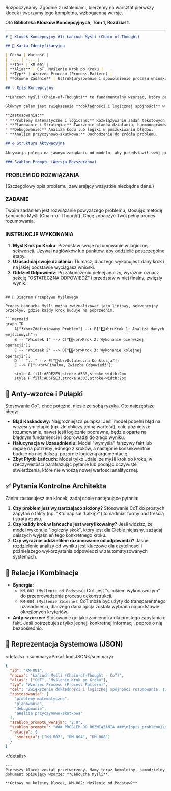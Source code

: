 Rozpoczynamy. Zgodnie z ustaleniami, bierzemy na warsztat pierwszy klocek i tworzymy jego kompletną, wzbogaconą wersję.

Oto **Biblioteka Klocków Koncepcyjnych, Tom 1, Rozdział 1**.

-----

```markdown
# 🧩 Klocek Koncepcyjny #1: Łańcuch Myśli (Chain-of-Thought)

## 📇 Karta Identyfikacyjna

| Cecha | Wartość |
| :--- | :--- |
| **ID** | KM-001 |
| **Alias** | CoT, Myślenie Krok po Kroku |
| **Typ** | Wzorzec Procesu (Process Pattern) |
| **Główne Zadanie** | Ustrukturyzowanie i spowolnienie procesu wnioskowania |

## 💡 Opis Koncepcyjny

**Łańcuch Myśli (Chain-of-Thought)** to fundamentalny wzorzec, który przekształca sposób, w jaki model językowy podchodzi do problemu. Zamiast próbować "przeskoczyć" od razu od pytania do odpowiedzi, zmuszamy model do **symulowania ludzkiego procesu rozumowania** – krok po kroku, budując argumentację i wykorzystując wnioski z jednego etapu jako dane wejściowe do następnego.

Głównym celem jest zwiększenie **dokładności i logicznej spójności** w zadaniach wieloetapowych. Co równie ważne, proces myślowy staje się **transparentny**. Otrzymujemy nie tylko wynik, ale całą ścieżkę, która do niego doprowadziła, co umożliwia weryfikację, debugowanie i identyfikację błędów w rozumowaniu modelu.

**Zastosowania:**
* **Problemy matematyczne i logiczne:** Rozwiązywanie zadań tekstowych, łamigłówek.
* **Planowanie i Strategia:** Tworzenie planów działania, harmonogramów, analizy scenariuszy.
* **Debugowanie:** Analiza kodu lub logiki w poszukiwaniu błędów.
* **Analiza przyczynowo-skutkowa:** Dochodzenie do źródła problemu.

## ⚙️ Struktura Aktywacyjna

Aktywacja polega na jawnym zażądaniu od modelu, aby przedstawił swój proces myślowy w sekwencyjnej formie, zanim udzieli ostatecznej odpowiedzi.

### Szablon Promptu (Wersja Rozszerzona)

```

### PROBLEM DO ROZWIĄZANIA

{Szczegółowy opis problemu, zawierający wszystkie niezbędne dane.}

### ZADANIE

Twoim zadaniem jest rozwiązanie powyższego problemu, stosując metodę Łańcucha Myśli (Chain-of-Thought). Chcę zobaczyć Twój pełny proces rozumowania.

### INSTRUKCJE WYKONANIA

1.  **Myśl Krok po Kroku:** Przedstaw swoje rozumowanie w logicznej sekwencji. Używaj nagłówków lub punktów, aby oddzielić poszczególne etapy.
2.  **Uzasadniaj swoje działania:** Tłumacz, dlaczego wykonujesz dany krok i na jakiej podstawie wyciągasz wnioski.
3.  **Oddziel Odpowiedź:** Po zakończeniu pełnej analizy, wyraźnie oznacz sekcję "OSTATECZNA ODPOWIEDŹ" i przedstaw w niej finalny, zwięzły wynik.

<!-- end list -->

````

## 🌊 Diagram Przepływu Myślowego

Proces Łańcucha Myśli można zwizualizować jako liniowy, sekwencyjny przepływ, gdzie każdy krok buduje na poprzednim.

```mermaid
graph TD
    A["❓<br>Zdefiniowany Problem"] --> B["1️⃣<br>Krok 1: Analiza danych wejściowych"];
    B -- "Wniosek 1" --> C["2️⃣<br>Krok 2: Wykonanie pierwszej operacji"];
    C -- "Wniosek 2" --> D["3️⃣<br>Krok 3: Wykonanie kolejnej operacji"];
    D -- "..." --> E["🏁<br>Ostateczna Konkluzja"];
    E --> F["✅<br>Finalna, Zwięzła Odpowiedź"];

    style A fill:#FDF2E9,stroke:#333,stroke-width:2px
    style F fill:#D5F5E3,stroke:#333,stroke-width:2px
````

## 🚧 Anty-wzorce i Pułapki

Stosowanie CoT, choć potężne, niesie ze sobą ryzyka. Oto najczęstsze błędy:

  * **Błąd Kaskadowy:** Najgroźniejsza pułapka. Jeśli model popełni błąd na wczesnym etapie (np. źle obliczy jedną wartość), całe późniejsze rozumowanie, nawet jeśli logicznie poprawne, będzie oparte na błędnym fundamencie i doprowadzi do złego wyniku.
  * **Halucynacja w Uzasadnieniu:** Model "wymyśla" fałszywy fakt lub regułę na potrzeby jednego z kroków, a następnie konsekwentnie buduje na niej dalszą, pozornie logiczną argumentację.
  * **Zbyt Płytki Łańcuch:** Model tylko udaje, że myśli krok po kroku, w rzeczywistości parafrazując pytanie lub podając oczywiste stwierdzenia, które nie wnoszą nowej wartości analitycznej.

## ✅ Pytania Kontrolne Architekta

Zanim zastosujesz ten klocek, zadaj sobie następujące pytania:

1.  **Czy problem jest wystarczająco złożony?** Stosowanie CoT do prostych zapytań o fakty (np. "Kto napisał 'Lalkę'?") to nadmiar formy nad treścią i strata czasu.
2.  **Czy każdy krok w łańcuchu jest weryfikowalny?** Jeśli widzisz, że model wykonuje "logiczny skok", który jest dla Ciebie niejasny, zażądaj dalszych wyjaśnień tego konkretnego kroku.
3.  **Czy wyraźnie oddzieliłem rozumowanie od odpowiedzi?** Jasne rozdzielenie analizy od wyniku jest kluczowe dla czytelności i późniejszego wykorzystania odpowiedzi w zautomatyzowanych systemach.

## 🔗 Relacje i Kombinacje

  * **Synergia:**
      * `KM-002 (Myślenie od Podstaw)`: CoT jest "silnikiem wykonawczym" do przeprowadzenia procesu dekonstrukcji.
      * `KM-004 (Myślenie Zbieżne)`: CoT może być użyty do transparentnego uzasadnienia, dlaczego dana opcja została wybrana na podstawie określonych kryteriów.
  * **Anty-wzorzec:** Stosowanie go jako zamiennika dla prostego zapytania o fakt. Jeśli potrzebujesz tylko jednej, konkretnej informacji, poproś o nią bezpośrednio.

## 💾 Reprezentacja Systemowa (JSON)

\<details\>
\<summary\>Pokaż kod JSON\</summary\>

```json
{
  "id": "KM-001",
  "nazwa": "Łańcuch Myśli (Chain-of-Thought - CoT)",
  "alias": ["CoT", "Myślenie Krok po Kroku"],
  "typ": "Wzorzec Procesu (Process Pattern)",
  "cel": "Zwiększenie dokładności i logicznej spójności rozumowania, szczególnie w problemach wymagających wielu kroków. Uczynienie procesu wnioskowania transparentnym i audytowalnym.",
  "zastosowania": [
    "problemy matematyczne", 
    "planowanie", 
    "debugowanie", 
    "analiza przyczynowo-skutkowa"
  ],
  "szablon_promptu_wersja": "2.0",
  "szablon_promptu": "### PROBLEM DO ROZWIĄZANIA ###\n{opis_problemu}\n\n### ZADANIE ###\nTwoim zadaniem jest rozwiązanie powyższego problemu, stosując metodę Łańcucha Myśli (Chain-of-Thought). Chcę zobaczyć Twój pełny proces rozumowania.\n\n### INSTRUKCJE WYKONANIA ###\n1. Myśl Krok po Kroku: Przedstaw swoje rozumowanie w logicznej sekwencji.\n2. Uzasadniaj swoje działania: Tłumacz, dlaczego wykonujesz dany krok.\n3. Oddziel Odpowiedź: Po zakończeniu analizy, wyraźnie oznacz sekcję 'OSTATECZNA ODPOWIEDŹ' i przedstaw w niej finalny, zwięzły wynik.",
  "relacje": {
    "synergia": ["KM-002", "KM-004", "KM-008"]
  }
}
```

\</details\>

```
---
Pierwszy klocek został przetworzony. Mamy teraz kompletny, samodzielny dokument opisujący wzorzec **Łańcucha Myśli**.

**Gotowy na kolejny klocek, KM-002: Myślenie od Podstaw?**
```
